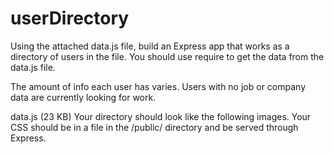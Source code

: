 # userDirectory

Using the attached data.js file, build an Express app that works as a directory of users in the file. You should use require to get the data from the data.js file.

The amount of info each user has varies. Users with no job or company data are currently looking for work.

data.js (23 KB)
Your directory should look like the following images. Your CSS should be in a file in the /public/ directory and be served through Express.
